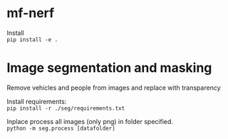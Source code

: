 # mf-nerf

Install  
`
pip install -e .
`

# Image segmentation and masking
Remove vehicles and people from images and replace with transparency  

Install requirements:  
`pip install -r ./seg/requirements.txt`

Inplace process all images (only png) in folder specified.  
`python -m seg.process [datafolder]`